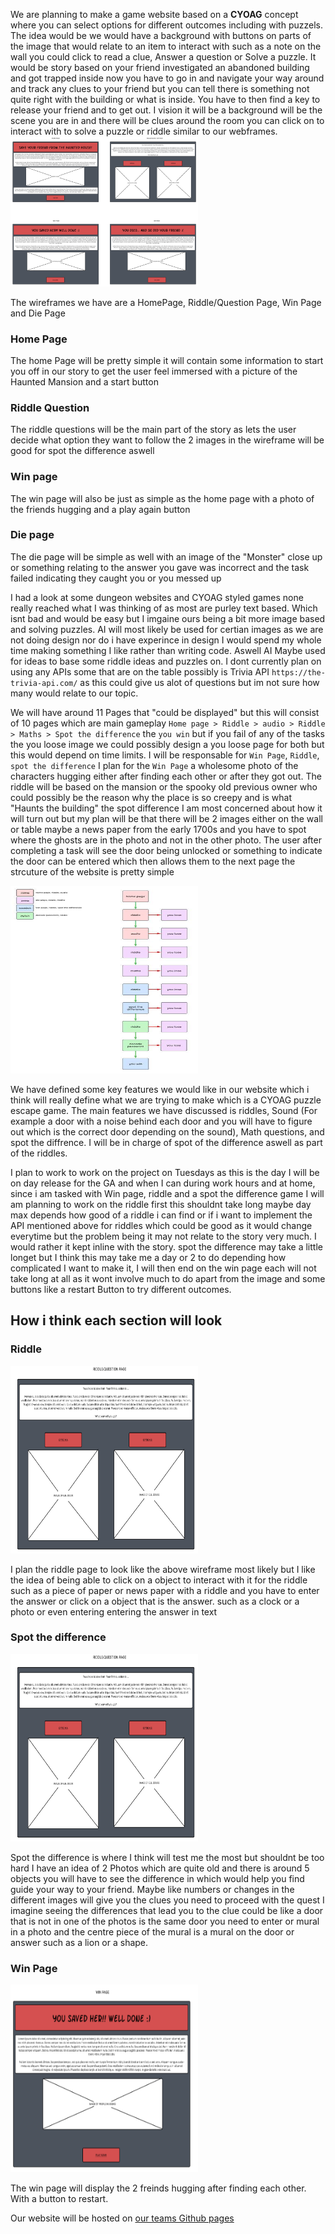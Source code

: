 We are planning to make a game website based on a **CYOAG** concept where you can select options for different outcomes including with puzzels. The idea would be we would have a background with buttons on parts of the image that would relate to an item to interact with such as a note on the wall you could click to read a clue, Answer a question or Solve a puzzle. It would be story based on your friend investigated an abandoned building and got trapped inside now you have to go in and navigate your way around and track any clues to your friend but you can tell there is something not quite right with the building or what is inside. You have to then find a key to release your friend and to get out. I vision it will be a background will be the scene you are in and there will be clues around the room you can click on to interact with to solve a puzzle or riddle similar to our webframes.
<img src="WireFrame.png" alt="image" style="width:300px;height:300;">


The wireframes we have are a HomePage, Riddle/Question Page, Win Page and Die Page


### Home Page

The home Page will be pretty simple it will contain some information to start you off in our story to get the user feel immersed with a picture of the Haunted Mansion and a start button

### Riddle Question

The riddle questions will be the main part of the story as lets the user decide what option they want to follow the 2 images in the wireframe will be good for spot the difference aswell

### Win page

The win page will also be just as simple as the home page with a photo of the friends hugging and a play again button


### Die page

The die page will be simple as well with an image of the "Monster" close up or something relating to the answer you gave was incorrect and the task failed indicating they caught you or you messed up

I had a look at some dungeon websites and CYOAG styled games none really reached what I was thinking of as most are purley text based. Which isnt bad and would be easy but I imgaine ours being a bit more image based and solving puzzles. AI will most likely be used for certian images as we are not doing design nor do i have experince in design I would spend my whole time making something I like rather than writing code. Aswell AI Maybe used for ideas to base some riddle ideas and puzzles on. I dont currently plan on using any APIs some that are on the table possibly is Trivia API `https://the-trivia-api.com/` as this could give us alot of questions but im not sure how many would relate to our topic.

We will have around 11 Pages that "could be displayed" but this will consist of 10 pages which are main gameplay `Home page > Riddle > audio > Riddle > Maths > Spot the difference` the `you win` but if you fail of any of the tasks the you loose image we could possibly design a you loose page for both but this would depend on time limits. I will be responsable for `Win Page`, `Riddle`, `spot the difference` I plan for the `Win Page` a wholesome photo of the characters hugging either after finding each other or after they got out. The riddle will be based on the mansion or the spooky old previous owner who could possibly be the reason why the place is so creepy and is what "Haunts the building" the spot difference I am most concerned about how it will turn out but my plan will be that there will be 2 images either on the wall or table maybe a news paper from the early 1700s and you have to spot where the ghosts are in the photo and not in the other photo. The user after completing a task will see the door being unlocked or something to indicate the door can be entered which then allows them to the next page the strcuture of the website is pretty simple 

<img src="roles.png" alt="img" style="width:300px;height:300px;">


We have defined some key features we would like in our website which i think will really define what we are trying to make which is a  CYOAG puzzle escape game. The main features we have discussed is riddles, Sound (For example a door with a noise behind each door and you will have to figure out which is the correct door depending on the sound), Math questions, and spot the diffrence. I will be in charge of spot of the difference aswell as part of the riddles.

I plan to work to work on the project on Tuesdays as this is the day I will be on day release for the GA and when I can during work hours and at home, since i am tasked with Win page, riddle and a spot the difference game I will am planning to work on the riddle first this shouldnt take long maybe day max depends how good of a riddle i can find or if i want to implement the API mentioned above for riddles which could be good as it would change everytime but the problem being it may not relate to the story very much. I would rather it kept inline with the story. spot the difference may take a little longet but I think this may take me a day or 2 to do depending how complicated I want to make it, I will then end on the win page each will not take long at all as it wont involve much to do apart from the image and some buttons like a restart Button to try different outcomes.


## How i think each section will look

### Riddle
<img src="image.png" alt="img" style="width:300px;height:300px;">


I plan the riddle page to look like the above wireframe most likely but I like the idea of being able to click on a object to interact with it for the riddle such as a piece of paper or news paper with a riddle and you have to enter the answer or click on a object that is the answer. such as a clock or a photo or even entering entering the answer in text 

### Spot the difference
<img src="image-1.png" alt="img" style="width:300px;height:300px;">


Spot the difference is where I think will test me the most but shouldnt be too hard I have an idea of 2 Photos which are quite old and there is around 5 objects you will have to see the difference in which would help you find guide your way to your friend. Maybe like numbers or changes in the different images will give you the clues you need to proceed with the quest I imagine seeing the differences that lead you to the clue could be like a door that is not in one of the photos is the same door you need to enter or mural in a photo and the centre piece of the mural is a mural on the door or answer such as a lion or a shape.

### Win Page

<img src="image-2.png" alt="img" style="width:300px;height:300px;">


The win page will display the 2 freinds hugging after finding each other. With a button to restart.


Our website will be hosted on [our teams Github pages](https://iwantsome314.github.io/Group46/)  